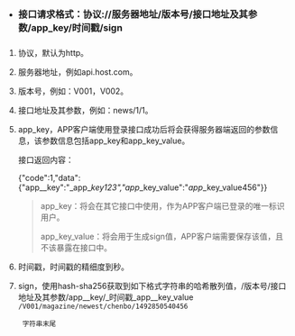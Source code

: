 * ### 接口请求格式：协议://服务器地址/版本号/接口地址及其参数/app\_key/时间戳/sign

### 

1. 协议，默认为http。

2. 服务器地址，例如api.host.com。

3. 版本号，例如：V001，V002。

4. 接口地址及其参数，例如：news/1/1。

5. app\_key，APP客户端使用登录接口成功后将会获得服务器端返回的参数信息，该参数信息包括app\_key和app\_key\_value。                

   接口返回内容：

   {"code":1,"data":{"app\__key":"_app\__key123","app_\_key\_value":"_app_\_key\_value456"}}

   > app\_key：将会在其它接口中使用，作为APP客户端已登录的唯一标识用户。
   >
   > app\_key\_value：将会用于生成sign值，APP客户端需要保存该值，且不该暴露在接口中。

6. 时间戳，时间戳的精细度到秒。

7. sign，使用hash-sha256获取到如下格式字符串的哈希散列值，/版本号/接口地址及其参数/app\__key/_时间戳_app\__key\_value  
   `/V001/magazine/newest/chenbo/1492850540456`

        字符串末尾

